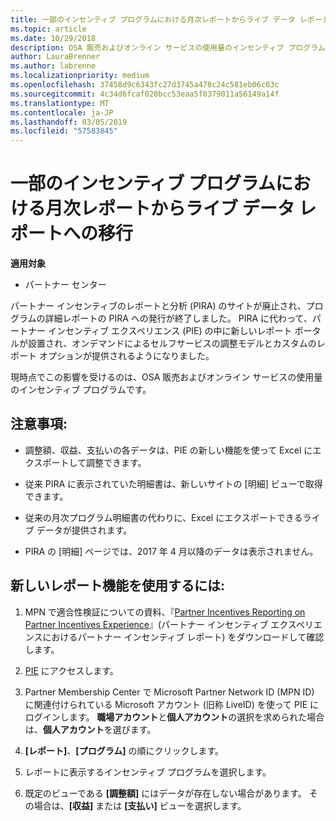 ```yaml
---
title: 一部のインセンティブ プログラムにおける月次レポートからライブ データ レポートへの移行 | パートナー センター
ms.topic: article
ms.date: 10/29/2018
description: OSA 販売およびオンライン サービスの使用量のインセンティブ プログラムで、ライブ データ レポートを利用できるようになりました。
author: LauraBrenner
ms.author: labrenne
ms.localizationpriority: medium
ms.openlocfilehash: 37458d9c6343fc27d3745a478c24c581eb06c03c
ms.sourcegitcommit: 4c34d6fcaf020bcc53eaa5f0379011a56149a14f
ms.translationtype: MT
ms.contentlocale: ja-JP
ms.lasthandoff: 03/05/2019
ms.locfileid: "57583845"
---
```

# <a name="live-data-reporting-replaces-monthly-reporting-for-some-incentives-programs"></a>一部のインセンティブ プログラムにおける月次レポートからライブ データ レポートへの移行

**適用対象**

-  パートナー センター

パートナー インセンティブのレポートと分析 (PIRA) のサイトが廃止され、プログラムの詳細レポートの PIRA への発行が終了しました。 PIRA に代わって、パートナー インセンティブ エクスペリエンス (PIE) の中に新しいレポート ポータルが設置され、オンデマンドによるセルフサービスの調整モデルとカスタムのレポート オプションが提供されるようになりました。 

現時点でこの影響を受けるのは、OSA 販売およびオンライン サービスの使用量のインセンティブ プログラムです。

## <a name="things-to-remember"></a>注意事項: 

- 調整額、収益、支払いの各データは、PIE の新しい機能を使って Excel にエクスポートして調整できます。

- 従来 PIRA に表示されていた明細書は、新しいサイトの [明細] ビューで取得できます。 

- 従来の月次プログラム明細書の代わりに、Excel にエクスポートできるライブ データが提供されます。

- PIRA の [明細] ページでは、2017 年 4 月以降のデータは表示されません。
 
## <a name="start-using-the-new-reporting-functionality"></a>新しいレポート機能を使用するには: 

1. MPN で適合性検証についての資料、『[Partner Incentives Reporting on Partner Incentives Experience](https://aka.ms/osareadiness )』(パートナー インセンティブ エクスペリエンスにおけるパートナー インセンティブ レポート) をダウンロードして確認します。

2. [PIE](https://partnerincentives.microsoft.com/) にアクセスします。

3. Partner Membership Center で Microsoft Partner Network ID (MPN ID) に関連付けられている Microsoft アカウント (旧称 LiveID) を使って PIE にログインします。 **職場アカウント**と**個人アカウント**の選択を求められた場合は、**個人アカウント**を選びます。

4. **[レポート]**、**[プログラム]** の順にクリックします。 

5. レポートに表示するインセンティブ プログラムを選択します。 

6. 既定のビューである **[調整額]** にはデータが存在しない場合があります。  その場合は、**[収益]** または **[支払い]** ビューを選択します。


 

 



